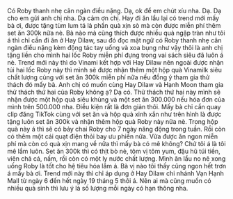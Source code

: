 Có Roby thanh nhẹ cân ngàn điều nặng. Dạ, ok để em chút xíu nha. Dạ. Dạ cho em gửi anh chị nha. Dạ cảm ơn chị. Hay đi ăn lẩu lại có trend mới mấy bà ơi, được tặng tùm lum tá lả phần quà xịn sò mà còn được miễn phí thêm set ăn 300k nữa nè. Bà nào mà cũng thích được nhiều quà ngập tràn như tôi á thì chỉ cần đi ăn ở Hay Dilaw, sau đó đọc mật ngữ có Roby thanh nhẹ cân ngàn điều nặng kèm động tác tay uống và xoa bụng như vậy thôi là anh chị tặng liền cho mình hai lốc Roby miễn phí đựng trong vai sách siêu đã luôn á nè. Trend mới này thì do Vinami kết hợp với Hay Dilaw nên ngoài được nhận túi hai lốc Roby này thì mình sẽ được nhận thêm một hộp quà Vinamilk siêu chất lượng cùng với set ăn 300k miễn phí nữa nếu đồng ý tham gia thử thách đó mấy bà. Anh chị có muốn cùng Hay Dilaw và Hạnh Moon tham gia thử thách thứ hai của Roby không ạ? Dạ có. Thử thách thứ hai này mình sẽ nhận được một hộp quà siêu khủng và một set ăn 300.000 nếu hóa đơn của mình trên 500.000 nha. Điều kiện rất là đơn giản thôi. Mấy bà chỉ cần quay clip đăng TikTok cùng với set ăn và hộp quà xinh xắn như trên hình là được tặng luôn set ăn 300k và nhận thêm hộp quà Roby này nữa nè. Trong hộp quà này á thì sẽ có bảy chai Roby cho 7 ngày năng động trong tuần. Rồi còn có thêm một cái quạt điện thỏi bay ưu phiền nữa. Vừa được ăn ngon miễn phí mà còn có quà xịn mang về nữa thì mấy bà có mê không? Chứ tôi á là tôi mê lắm luôn. Set ăn 300k thì có thịt bò nè, tôm vị tôm yum, đậu hũ túi tiền, viên chả cá, nấm, rồi còn có một ly nước chất lượng. Mình ăn lẩu no nê xong uống Roby là tốt cho hệ tiêu hóa lắm á. Bà vị nào tôi thấy cũng ngon hết trơn á mấy bà ơi. Trend mới này thì chỉ áp dụng ở Hay Dilaw chi nhánh Vạn Hạnh Mall từ ngày 6 đến hết ngày 19 tháng 5 thôi á. Nên ai mà cũng muốn có nhiều quà sinh thì lưu ý là số lượng mỗi ngày có hạn thông nha.